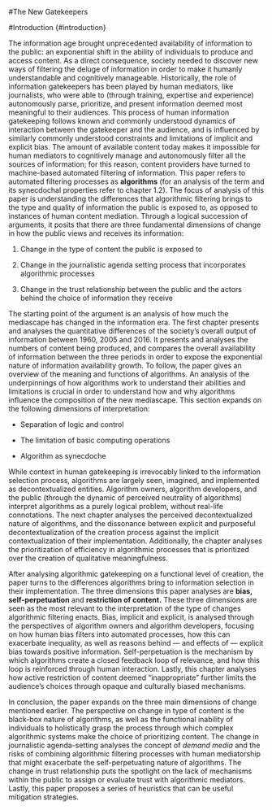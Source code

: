#The New Gatekeepers

#Introduction {#introduction}



The information age brought unprecedented availability of information to the public: an exponential shift in the ability of individuals to produce and access content. As a direct consequence, society needed to discover new ways of filtering the deluge of information in order to make it humanly understandable and cognitively manageable. Historically, the role of information gatekeepers has been played by human mediators, like journalists, who were able to (through training, expertise and experience) autonomously parse, prioritize, and present information deemed most meaningful to their audiences. This process of human information gatekeeping follows known and commonly understood dynamics of interaction between the gatekeeper and the audience, and is influenced by similarly commonly understood constraints and limitations of implicit and explicit bias. The amount of available content today makes it impossible for human mediators to cognitively manage and autonomously filter all the sources of information; for this reason, content providers have turned to machine-based automated filtering of information. This paper refers to automated filtering processes as **algorithms** (for an analysis of the term and its synecdochal properties refer to chapter 1.2). The focus of analysis of this paper is understanding the differences that algorithmic filtering brings to the type and quality of information the public is exposed to, as opposed to instances of human content mediation. Through a logical succession of arguments, it posits that there are three fundamental dimensions of change in how the public views and receives its information:



1. Change in the type of content the public is exposed to

2. Change in the journalistic agenda setting process that incorporates algorithmic processes

3. Change in the trust relationship between the public and the actors behind the choice of information they receive



The starting point of the argument is an analysis of how much the mediascape has changed in the information era. The first chapter presents and analyses the quantitative differences of the society’s overall output of information between 1960, 2005 and 2016. It presents and analyses the numbers of content being produced, and compares the overall availability of information between the three periods in order to expose the exponential nature of information availability growth. To follow, the paper gives an overview of the meaning and functions of algorithms. An analysis of the underpinnings of how algorithms work to understand their abilities and limitations is crucial in order to understand how and why algorithms influence the composition of the new mediascape. This section expands on the following dimensions of interpretation:



* Separation of logic and control

* The limitation of basic computing operations

* Algorithm as synecdoche



While context in human gatekeeping is irrevocably linked to the information selection process, algorithms are largely seen, imagined, and implemented as decontextualized entities. Algorithm owners, algorithm developers, and the public (through the dynamic of perceived neutrality of algorithms) interpret algorithms as a purely logical problem, without real-life connotations. The next chapter analyses the perceived decontextualized nature of algorithms, and the dissonance between explicit and purposeful decontextualization of the creation process against the implicit contextualization of their implementation. Additionally, the chapter analyses the prioritization of efficiency in algorithmic processes that is prioritized over the creation of qualitative meaningfulness.



After analysing algorithmic gatekeeping on a functional level of creation, the paper turns to the differences algorithms bring to information selection in their implementation. The three dimensions this paper analyses are **bias, self-perpetuation** and **restriction of content.** These three dimensions are seen as the most relevant to the interpretation of the type of changes algorithmic filtering enacts. Bias, implicit and explicit, is analysed through the perspectives of algorithm owners and algorithm developers, focusing on how human bias filters into automated processes, how this can exacerbate inequality, as well as reasons behind — and effects of — explicit bias towards positive information. Self-perpetuation is the mechanism by which algorithms create a closed feedback loop of relevance, and how this loop is reinforced through human interaction. Lastly, this chapter analyses how active restriction of content deemed “inappropriate” further limits the audience’s choices through opaque and culturally biased mechanisms.



In conclusion, the paper expands on the three main dimensions of change mentioned earlier. The perspective on change in type of content is the black-box nature of algorithms, as well as the functional inability of individuals to holistically grasp the process through which complex algorithmic systems make the choice of prioritizing content. The change in journalistic agenda-setting analyses the concept of _demand media_ and the risks of combining algorithmic filtering processes with human mediatorship that might exacerbate the self-perpetuating nature of algorithms. The change in trust relationship puts the spotlight on the lack of mechanisms within the public to assign or evaluate trust with algorithmic mediators. Lastly, this paper proposes a series of heuristics that can be useful mitigation strategies.